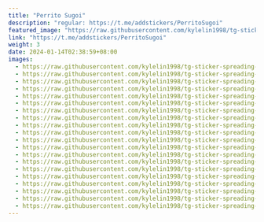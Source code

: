 ```yaml
---
title: "Perrito Sugoi"
description: "regular: https://t.me/addstickers/PerritoSugoi"
featured_image: "https://raw.githubusercontent.com/kylelin1998/tg-sticker-spreading-worldwide-images/main/img/5ff9a593-6386-417e-bd0f-28a8ccb74d24.jpg"
link: "https://t.me/addstickers/PerritoSugoi"
weight: 3
date: 2024-01-14T02:38:59+08:00
images:
  - https://raw.githubusercontent.com/kylelin1998/tg-sticker-spreading-worldwide-images/main/img/5ff9a593-6386-417e-bd0f-28a8ccb74d24.jpg
  - https://raw.githubusercontent.com/kylelin1998/tg-sticker-spreading-worldwide-images/main/img/33c8aae1-f14a-4401-bc07-63526492ffd6.jpg
  - https://raw.githubusercontent.com/kylelin1998/tg-sticker-spreading-worldwide-images/main/img/cc00cc47-5592-4f2a-a4ac-ee9dca621163.jpg
  - https://raw.githubusercontent.com/kylelin1998/tg-sticker-spreading-worldwide-images/main/img/9f7e49a3-7675-4f64-b81c-820f7cc34509.jpg
  - https://raw.githubusercontent.com/kylelin1998/tg-sticker-spreading-worldwide-images/main/img/18dc2a8c-3832-46be-b0c0-595975eb01ec.jpg
  - https://raw.githubusercontent.com/kylelin1998/tg-sticker-spreading-worldwide-images/main/img/09159e83-9e59-4ec4-a6b7-ee4651bc3076.jpg
  - https://raw.githubusercontent.com/kylelin1998/tg-sticker-spreading-worldwide-images/main/img/baa820e2-5945-443a-85a0-8ddaddb46ba2.jpg
  - https://raw.githubusercontent.com/kylelin1998/tg-sticker-spreading-worldwide-images/main/img/1bf773a6-a483-4aec-aeda-eb2623870798.jpg
  - https://raw.githubusercontent.com/kylelin1998/tg-sticker-spreading-worldwide-images/main/img/fd808add-796e-47f6-87b9-6b325b3e6a37.jpg
  - https://raw.githubusercontent.com/kylelin1998/tg-sticker-spreading-worldwide-images/main/img/5dc03dfc-ebc7-4f0d-b91e-aba5eb713b45.jpg
  - https://raw.githubusercontent.com/kylelin1998/tg-sticker-spreading-worldwide-images/main/img/03c56ba0-cab1-49ba-bccd-f80c95634b5f.jpg
  - https://raw.githubusercontent.com/kylelin1998/tg-sticker-spreading-worldwide-images/main/img/6b30ee79-947a-457b-b499-3d03eb3ee2b7.jpg
  - https://raw.githubusercontent.com/kylelin1998/tg-sticker-spreading-worldwide-images/main/img/68a6f2ba-a8e7-455d-bcec-769a2bf30dd8.jpg
  - https://raw.githubusercontent.com/kylelin1998/tg-sticker-spreading-worldwide-images/main/img/eaf05298-399a-4ade-aba1-fcd7a26ed763.jpg
  - https://raw.githubusercontent.com/kylelin1998/tg-sticker-spreading-worldwide-images/main/img/b193cd02-993f-4565-964d-010ec9103a1b.jpg
  - https://raw.githubusercontent.com/kylelin1998/tg-sticker-spreading-worldwide-images/main/img/3537135d-a3a3-4284-aab9-c76752b7152e.jpg
  - https://raw.githubusercontent.com/kylelin1998/tg-sticker-spreading-worldwide-images/main/img/4f84536c-f05e-46e7-bcfc-f208990bf602.jpg
  - https://raw.githubusercontent.com/kylelin1998/tg-sticker-spreading-worldwide-images/main/img/2e15bf70-ad4a-485a-b774-7bef1cc8dbcd.jpg
  - https://raw.githubusercontent.com/kylelin1998/tg-sticker-spreading-worldwide-images/main/img/5fb6088f-c14f-4e02-8ffe-9f599886bc88.jpg
  - https://raw.githubusercontent.com/kylelin1998/tg-sticker-spreading-worldwide-images/main/img/febec7d7-ea31-41e1-8eb3-cce9f30283ab.jpg
---
```

